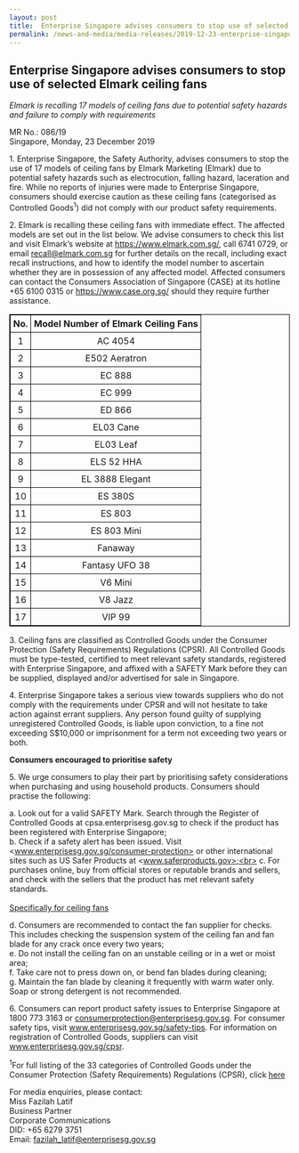 ```yaml
---
layout: post
title:  Enterprise Singapore advises consumers to stop use of selected Elmark ceiling fans
permalink: /news-and-media/media-releases/2019-12-23-enterprise-singapore-advises-consumers-to-stop-use-of-selected-elmark-ceiling-fans
---
```

## Enterprise Singapore advises consumers to stop use of selected Elmark ceiling fans

*Elmark is recalling 17 models of ceiling fans due to potential safety hazards and failure to comply with requirements*

MR No.: 086/19<br>
Singapore, Monday, 23 December 2019

1\. Enterprise Singapore, the Safety Authority, advises consumers to stop the use of 17 models of ceiling fans by Elmark Marketing (Elmark) due to potential safety hazards such as electrocution, falling hazard, laceration and fire. While no reports of injuries were made to Enterprise Singapore, consumers should exercise caution as these ceiling fans (categorised as Controlled Goods<sup>1</sup>) did not comply with our product safety requirements.

2\. Elmark is recalling these ceiling fans with immediate effect. The affected models are set out in the list below. We advise consumers to check this list and visit Elmark’s website at <https://www.elmark.com.sg/>, call 6741 0729, or email <recall@elmark.com.sg> for further details on the recall, including exact recall instructions, and how to identify the model number to ascertain whether they are in possession of any affected model. Affected consumers can contact the Consumers Association of Singapore (CASE) at its hotline +65 6100 0315 or <https://www.case.org.sg/> should they require further assistance.

<style>
table, th, td {
  border: 1px solid black;
  border-collapse: collapse;
}
  
th {
  padding: 5px;
  text-align: center;
}

td {
  padding: 5px;
  text-align: left;
}

<table style="width:100%">
  <tr>
    <th>No.</th>
    <th>Model Number of Elmark Ceiling Fans</th>
  </tr>
  <tr>
    <td>1</td>
    <td>AC 4054</td>
  </tr>

</style>

|No.| Model Number of Elmark Ceiling Fans|
|:---:|:---:|
|1|AC 4054|
|2|E502 Aeratron|
|3|EC 888|
|4|EC 999|
|5|ED 866|
|6|EL03 Cane|
|7|EL03 Leaf|
|8|ELS 52 HHA|
|9|EL 3888 Elegant|
|10|ES 380S|
|11|ES 803|
|12|ES 803 Mini|
|13|Fanaway|
|14|Fantasy UFO 38|
|15|V6 Mini|
|16|V8 Jazz|
|17|VIP 99|

3\. Ceiling fans are classified as Controlled Goods under the Consumer Protection (Safety Requirements) Regulations (CPSR). All Controlled Goods must be type-tested, certified to meet relevant safety standards, registered with Enterprise Singapore, and affixed with a SAFETY Mark before they can be supplied, displayed and/or advertised for sale in Singapore.

4\. Enterprise Singapore takes a serious view towards suppliers who do not comply with the requirements under CPSR and will not hesitate to take action against errant suppliers. Any person found guilty of supplying unregistered Controlled Goods, is liable upon conviction, to a fine not exceeding S$10,000 or imprisonment for a term not exceeding two years or both.

**Consumers encouraged to prioritise safety**

5\. We urge consumers to play their part by prioritising safety considerations when purchasing and using household products. Consumers should practise the following:

  a. Look out for a valid SAFETY Mark. Search through the Register of Controlled Goods at cpsa.enterprisesg.gov.sg to check if the product has been registered with Enterprise Singapore;<br>
  b. Check if a safety alert has been issued. Visit <www.enterprisesg.gov.sg/consumer-protection> or other international sites such as US Safer Products at <www.saferproducts.gov>;<br>
  c. For purchases online, buy from official stores or reputable brands and sellers, and check with the sellers that the product has met relevant safety standards.<br><br>
<ins>Specifically for ceiling fans<ins>
  
  d. Consumers are recommended to contact the fan supplier for checks. This includes checking the suspension system of the ceiling fan and fan blade for any crack once every two years;<br>
  e. Do not install the ceiling fan on an unstable ceiling or in a wet or moist area;<br>
  f. Take care not to press down on, or bend fan blades during cleaning;<br>
  g. Maintain the fan blade by cleaning it frequently with warm water only. Soap or strong detergent is not recommended.
  
 6\. Consumers can report product safety issues to Enterprise Singapore at 1800 773 3163 or consumerprotection@enterprisesg.gov.sg. For consumer safety tips, visit www.enterprisesg.gov.sg/safety-tips. For information on registration of Controlled Goods, suppliers can visit www.enterprisesg.gov.sg/cpsr.

<sup>1</sup>For full listing of the 33 categories of Controlled Goods under the Consumer Protection (Safety Requirements) Regulations (CPSR), click [here](https://www.enterprisesg.gov.sg/quality-standards/consumer-protection/for-suppliers/regulations-and-guidelines-for-suppliers/regulations-and-guidelines-for-suppliers/consumer-protection-safety-requirements-regulations/controlled-goods-and-their-applicable-safety-standards)

For media enquiries, please contact:<br>
Miss Fazilah Latif<br>
Business Partner<br>
Corporate Communications<br>
DID: +65 6279 3751<br>
Email: fazilah_latif@enterprisesg.gov.sg







